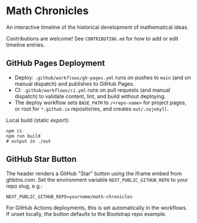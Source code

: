 # Math Chronicles

An interactive timeline of the historical development of mathematical ideas.

Contributions are welcome! See `CONTRIBUTING.md` for how to add or edit timeline entries.

## GitHub Pages Deployment

- Deploy: `.github/workflows/gh-pages.yml` runs on pushes to `main` (and on manual dispatch) and publishes to GitHub Pages.
- CI: `.github/workflows/ci.yml` runs on pull requests (and manual dispatch) to validate content, lint, and build without deploying.
- The deploy workflow sets `BASE_PATH` to `/<repo-name>` for project pages, or root for `*.github.io` repositories, and creates `out/.nojekyll`.

Local build (static export):

```
npm ci
npm run build
# output in ./out
```

## GitHub Star Button

The header renders a GitHub "Star" button using the iframe embed from ghbtns.com. Set the environment variable `NEXT_PUBLIC_GITHUB_REPO` to your repo slug, e.g.:

```
NEXT_PUBLIC_GITHUB_REPO=yourname/math-chronicles
```

For GitHub Actions deployments, this is set automatically in the workflows. If unset locally, the button defaults to the Bootstrap repo example.
